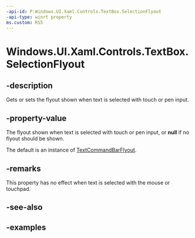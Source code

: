 ```yaml
---
-api-id: P:Windows.UI.Xaml.Controls.TextBox.SelectionFlyout
-api-type: winrt property
ms.custom: RS5
---
```


<!-- Property syntax.
public FlyoutBase SelectionFlyout { get;  set; }
-->

# Windows.UI.Xaml.Controls.TextBox.SelectionFlyout

## -description

Gets or sets the flyout shown when text is selected with touch or pen input.

## -property-value

The flyout shown when text is selected with touch or pen input, or **null** if no flyout should be shown.

The default is an instance of [TextCommandBarFlyout](textcommandbarflyout.md).

## -remarks

This property has no effect when text is selected with the mouse or touchpad.

## -see-also

## -examples

